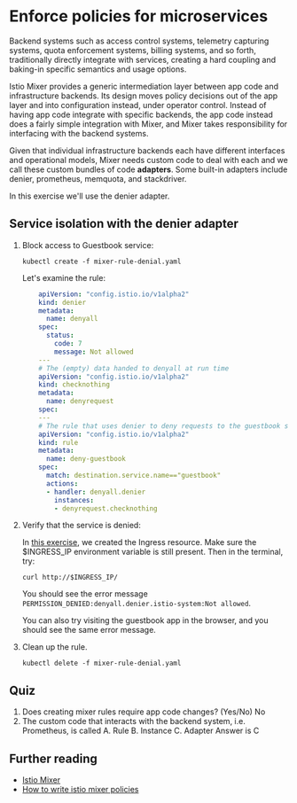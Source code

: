 # Enforce policies for microservices

Backend systems such as access control systems, telemetry capturing systems, quota enforcement systems, billing systems, and so forth, traditionally directly integrate with services, creating a hard coupling and baking-in specific semantics and usage options.

Istio Mixer provides a generic intermediation layer between app code and infrastructure backends. Its design moves policy decisions out of the app layer and into configuration instead, under operator control. Instead of having app code integrate with specific backends, the app code instead does a fairly simple integration with Mixer, and Mixer takes responsibility for interfacing with the backend systems.

Given that individual infrastructure backends each have different interfaces and operational models, Mixer needs custom code to deal with each and we call these custom bundles of code **adapters**. Some built-in adapters include denier, prometheus,  memquota, and stackdriver.

In this exercise we'll use the denier adapter.

## Service isolation with the denier adapter

1. Block access to Guestbook service:

    ```shell
    kubectl create -f mixer-rule-denial.yaml
    ```

    Let's examine the rule:

    ```yaml
        apiVersion: "config.istio.io/v1alpha2"
        kind: denier
        metadata:
          name: denyall
        spec:
          status:
            code: 7
            message: Not allowed
        ---
        # The (empty) data handed to denyall at run time
        apiVersion: "config.istio.io/v1alpha2"
        kind: checknothing
        metadata:
          name: denyrequest
        spec:
        ---
        # The rule that uses denier to deny requests to the guestbook service
        apiVersion: "config.istio.io/v1alpha2"
        kind: rule
        metadata:
          name: deny-guestbook
        spec:
          match: destination.service.name=="guestbook"
          actions:
          - handler: denyall.denier
            instances:
            - denyrequest.checknothing
    ```

2. Verify that the service is denied:

   In [this exercise](../create-ingress-gateway/README.md), we created the Ingress resource. Make sure the $INGRESS_IP environment variable is still present. Then in the terminal, try:

    ```shell
    curl http://$INGRESS_IP/
    ```

    You should see the error message `PERMISSION_DENIED:denyall.denier.istio-system:Not allowed`.

    You can also try visiting the guestbook app in the browser, and you should see the same error message.

3. Clean up the rule.

    ```shell
    kubectl delete -f mixer-rule-denial.yaml
    ```

## Quiz

1. Does creating mixer rules require app code changes? (Yes/No) No
2. The custom code that interacts with the backend system, i.e. Prometheus, is called
A. Rule B. Instance C. Adapter
Answer is C

## Further reading

* [Istio Mixer](https://istio.io/docs/concepts/policy-and-control/mixer.html)
* [How to write istio mixer policies](https://medium.com/@szihai_37982/how-to-write-istio-mixer-policies-50dc639acf75)
